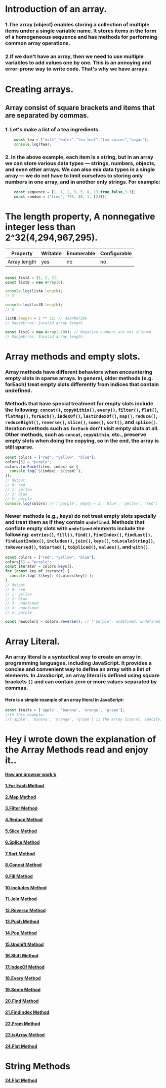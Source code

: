 # Introduction of an array.
### 1.The array (object) enables storing a collection of multiple items under a single variable name. It stores items in the form of a homogeneous sequence and has methods for performing common array operations.
### 2.If we don't have an array, then we need to use multiple variables to add values one by one. This is an annoying and error-prone way to write code. That's why we have arrays.
# Creating arrays.
## Array consist of square brackets and items that are separated by commas.
### 1. Let's make a list of a tea ingredients.
```JavaScript
    const tea = ["milk","water","tea leaf","tea spices","sugar"];
    console.log(tea);
```
### 2. In the above example, each item is a string, but in an array we can store various data types — strings, numbers, objects, and even other arrays. We can also mix data types in a single array — we do not have to limit ourselves to storing only numbers in one array, and in another only strings. For example:
```JavaScript
    const sequence = [1, 1, 2, 3, 5, 8, 13,true,false,3.3];
    const random = ["tree", 795, [0, 1, [2]]];
```
# The length property, A nonnegative integer less than 2^32(4,294,967,295).
| Property     | Writable | Enumerable | Configurable |
| ------------ | -------- | ---------- | ------------ |
| Array.length | yes      | no         | no           |

```JavaScript

const listA = [1, 2, 3];
const listB = new Array(6);

console.log(listA.length);
// 3

console.log(listB.length);
// 6

listB.length = 2 ** 32; // 4294967296
// RangeError: Invalid array length

const listC = new Array(-100); // Negative numbers are not allowed
// RangeError: Invalid array length
```

# Array methods and empty slots.
###  Array methods have different behaviors when encountering empty slots in sparse arrays. In general, older methods (e.g. forEach) treat empty slots differently from indices that contain undefined.

### Methods that have special treatment for empty slots include the following: `concat()`, `copyWithin()`, `every()`, `filter()`, `flat()`, `flatMap()`, `forEach()`, `indexOf()`, `lastIndexOf()`, `map()`, `reduce()`, `reduceRight()`, `reverse()`, `slice()`, `some()`, `sort()`, and `splice()`. Iteration methods such as `forEach` don't visit empty slots at all. Other methods, such as `concat`, `copyWithin`, etc., preserve empty slots when doing the copying, so in the end, the array is still sparse.

```JavaScript
const colors = ["red", "yellow", "blue"];
colors[5] = "purple";
colors.forEach((item, index) => {
  console.log(`${index}: ${item}`);
});
// Output:
// 0: red
// 1: yellow
// 2: blue
// 5: purple
console.log(colors) // ['purple', empty × 2, 'blue', 'yellow', 'red']
```
### Newer methods (e.g., keys) do not treat empty slots specially and treat them as if they contain `undefined`. Methods that conflate empty slots with `undefined` elements include the following: `entries()`, `fill()`, `find()`, `findIndex()`, `findLast()`, `findLastIndex()`, `includes()`, `join()`, `keys()`, `toLocaleString()`, `toReversed()`, `toSorted()`, `toSpliced()`, `values()`, and `with()`.

```javascript
const colors = ["red", "yellow", "blue"];
colors[5] = "purple";
const iterator = colors.keys();
for (const key of iterator) {
  console.log(`${key}: ${colors[key]}`);
}
// Output
// 0: red
// 1: yellow
// 2: blue
// 3: undefined
// 4: undefined
// 5: purple

const newColors = colors.reverse(); // ['purple', undefined, undefined, 'blue', 'yellow', 'red']
```
# Array Literal.
### An array literal is a syntactical way to create an array in programming languages, including JavaScript. It provides a concise and convenient way to define an array with a list of elements. In JavaScript, an array literal is defined using square brackets `[]` and can contain zero or more values separated by commas.

#### Here is a simple example of an array literal in JavaScript:

```javascript
const fruits = ['apple', 'banana', 'orange', 'grape'];
//In this example:
//['apple', 'banana', 'orange', 'grape'] is the array literal, specifying the elements of the array.
```
# Hey i wrote down the explanation of the Array Methods read and enjoy it..
#### [How are browser work's](https://developer.mozilla.org/en-US/docs/Learn/Common_questions/Tools_and_setup/What_are_browser_developer_tools)
#### [1.For Each Method](./markdown/1.foreach.md)
#### [2.Map Method](./markdown/2.map.md)
#### [3.Filter Method](./markdown/3.filter.md)
#### [4.Reduce Method](./markdown/4.reduce.md)
#### [5.Slice Method](./markdown/5.slice.md)
#### [6.Splice Method](./markdown/6.splice.md)
#### [7.Sort Method](./markdown/7.sort.md)
#### [8.Concat Method](./markdown/8.concat.md)
#### [9.Fill Method](./markdown/9.fill.md)
#### [10.includes Method](./markdown/10.includes.md)
#### [11.Join Method](./markdown/11.join.md)
#### [12.Reverse Method](./markdown/12.reverse.md)
#### [13.Push Method](./markdown/13.push.md)
#### [14.Pop Method](./markdown/14.pop.md)
#### [15.Unshift Method](./markdown/15.unshift.md)
#### [16.Shift Method](./markdown/16.shift.md)
#### [17.IndexOf Method](./markdown/17.indexOf.md)
#### [18.Every Method](./markdown/18.every.md)
#### [19.Some Method](./markdown/19.some.md)
#### [20.Find Method](./markdown/20.find.md)
#### [21.FindIndex Method](./markdown/21.findIndex.md)
#### [22.From Method](./markdown/22.from.md)
#### [23.isArray Method](./markdown/23.isArray.md)
#### [24.Flat Method](./markdown/24.flat.md)
# String Methods
#### [24.Flat Method](./string%20methods/markdown/1.charAt.md)

